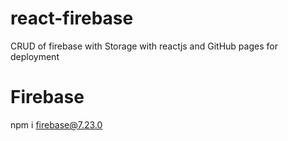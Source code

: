 # react-firebase
CRUD of firebase with Storage with reactjs and GitHub pages for deployment

# Firebase
npm i firebase@7.23.0